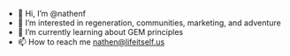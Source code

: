 - 👋 Hi, I’m @nathenf
- 👀 I’m interested in regeneration, communities, marketing, and adventure
- 🌱 I’m currently learning about GEM principles
- 📫 How to reach me nathen@lifeitself.us

<!---
nathenf/nathenf is a ✨ special ✨ repository because its `README.md` (this file) appears on your GitHub profile.
You can click the Preview link to take a look at your changes.
--->
